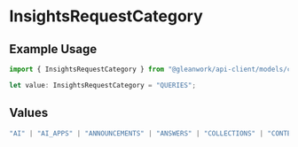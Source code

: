 # InsightsRequestCategory

## Example Usage

```typescript
import { InsightsRequestCategory } from "@gleanwork/api-client/models/components";

let value: InsightsRequestCategory = "QUERIES";
```

## Values

```typescript
"AI" | "AI_APPS" | "ANNOUNCEMENTS" | "ANSWERS" | "COLLECTIONS" | "CONTENT" | "GLEAN_ASSIST" | "QUERIES" | "SHORTCUTS" | "USERS"
```